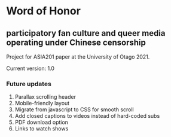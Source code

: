 # Word of Honor

## participatory fan culture and queer media operating under Chinese censorship

Project for ASIA201 paper at the University of Otago 2021.

Current version: 1.0

### Future updates

1. Parallax scrolling header
2. Mobile-friendly layout
3. Migrate from javascript to CSS for smooth scroll
4. Add closed captions to videos instead of hard-coded subs
5. PDF download option
6. Links to watch shows
